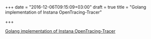 +++
date = "2016-12-06T09:15:09+03:00"
draft = true
title = "Golang implementation of Instana OpenTracing-Tracer"

+++

<p><a href="https://github.com/instana/golang-sensor">Golang implementation of Instana OpenTracing-Tracer</a></p>
